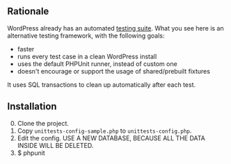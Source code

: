 ## Rationale

WordPress already has an automated [testing suite](http://unit-tests.trac.wordpress.org/). What you see here is an alternative testing framework, with the following goals:

* faster
* runs every test case in a clean WordPress install
* uses the default PHPUnit runner, instead of custom one
* doesn't encourage or support the usage of shared/prebuilt fixtures

It uses SQL transactions to clean up automatically after each test.

## Installation

0. Clone the project.
1. Copy `unittests-config-sample.php` to `unittests-config.php`.
2. Edit the config. USE A NEW DATABASE, BECAUSE ALL THE DATA INSIDE WILL BE DELETED.
3. $ phpunit